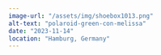```yaml
---
image-url: "/assets/img/shoebox1013.png"
alt-text: "polaroid-green-con-melissa"
date: "2023-11-14"
location: "Hamburg, Germany"
---
```



